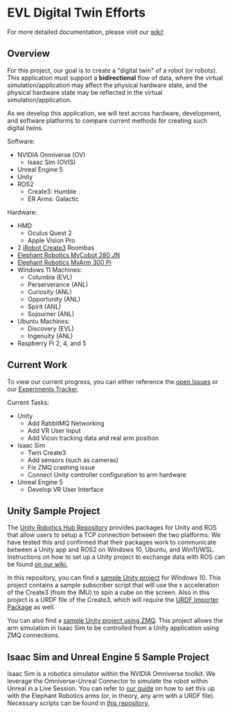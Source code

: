 # EVL Digital Twin Efforts

For more detailed documentation, please visit our [wiki!](https://github.com/uic-evl/digital-twin/wiki)

## Overview

For this project, our goal is to create a "digital twin" of a robot (or robots). This application must support a **bidirectional** flow of data, where the virtual simulation/application may affect the physical hardware state, and the physical hardware state may be reflected in the virtual simulation/application. 

As we develop this application, we will test across hardware, development, and software platforms to compare current methods for creating such digital twins. 

Software:
* NVIDIA Omniverse (OV)
  * Isaac Sim (OVIS)
* Unreal Engine 5
* Unity
* ROS2
  * Create3: Humble
  * ER Arms: Galactic 

Hardware:
* HMD
    * Oculus Quest 2
    * Apple Vision Pro
* 2 [iRobot Create3](https://iroboteducation.github.io/create3_docs/) Roombas
* [Elephant Robotics MyCobot 280 JN](https://www.elephantrobotics.com/en/mycobot-en/)
* [Elephant Robotics MyArm 300 Pi](https://shop.elephantrobotics.com/products/myarm)
* Windows 11 Machines:
   * Columbia (EVL)
   * Perserverance (ANL)
   * Curiosity (ANL)
   * Opportunity (ANL)
   * Spirit (ANL)
   * Sojourner (ANL)
* Ubuntu Machines:
   * Discovery (EVL) 
   * Ingenuity (ANL) 
* Raspberry Pi 2, 4, and 5

## Current Work

To view our current progress, you can either reference the [open Issues](https://github.com/uic-evl/digital-twin/issues) or our [Experiments Tracker](https://github.com/uic-evl/digital-twin/wiki/Experiments).

Current Tasks:
* Unity
  * Add RabbitMQ Networking
  * Add VR User Input
  * Add Vicon tracking data and real arm position
* Isaac Sim
  * Twin Create3
  * Add sensors (such as cameras)
  * Fix ZMQ crashing issue
  * Connect Unity controller configuration to arm hardware
* Unreal Engine 5
  * Develop VR User Interface


## Unity Sample Project 

The [Unity Robotics Hub Repository](https://github.com/Unity-Technologies/Unity-Robotics-Hub) provides packages for Unity and ROS that allow users to setup a TCP connection between the two platforms. We have tested this and confirmed that their packages work to communicate between a Unity app and ROS2 on Windows 10, Ubuntu, and Win11/WSL. Instructions on how to set up a Unity project to exchange data with ROS can be found [on our wiki.](https://github.com/uic-evl/digital-twin/wiki/Connecting-Unity-to-ROS2-on-Ubuntu)

In this repository, you can find a [sample Unity project](https://github.com/uic-evl/digital-twin/tree/main/Unity_Sample_Win10/DigitalTwin) for Windows 10. This project contains a sample subscriber script that will use the x acceleration of the Create3 (from the IMU) to spin a cube on the screen. Also in this project is a URDF file of the Create3, which will require the [URDF Importer Package](https://github.com/Unity-Technologies/Unity-Robotics-Hub/blob/main/tutorials/urdf_importer/urdf_tutorial.md) as well. 

You can also find a [sample Unity project using ZMQ](https://github.com/uic-evl/digital-twin/tree/main/Unity_ZMQ_to_Arm/DigitalTwin_Unity). This project allows the arm simulation in Isaac Sim to be controlled from a Unity application using ZMQ connections.

## Isaac Sim and Unreal Engine 5 Sample Project 

Isaac Sim is a robotics simulator within the NVIDIA Omniverse toolkit. We leverage the Omniverse-Unreal Connector to simulate the robot within Unreal in a Live Session. You can refer to [our guide](https://github.com/uic-evl/digital-twin/wiki/Simple-Digital-Twin-in-Omniverse-and-Unreal-Engine-5) on how to set this up with the Elephant Robotics arms (or, in theory, any arm with a URDF file). Necessary scripts can be found in [this repository.](https://github.com/uic-evl/digital-twin/tree/main/Omniverse_ER/demo_files)
